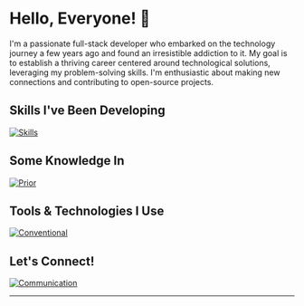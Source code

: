 # Hello, Everyone! 🤙

I'm a passionate full-stack developer who embarked on the technology journey a few years ago and found an irresistible addiction to it. My goal is to establish a thriving career centered around technological solutions, leveraging my problem-solving skills. I'm enthusiastic about making new connections and contributing to open-source projects.

## Skills I've Been Developing
[![Skills](https://skillicons.dev/icons?i=html,css,js,ts,angular,react,nextjs,nodejs,nestjs,postgres,sequelize,tailwind&perline=6)](https://skillicons.dev)

## Some Knowledge In
[![Prior](https://skillicons.dev/icons?i=py,mongodb,mysql,svelte,jest,bootstrap,figma,firebase,heroco&perline=3)](https://skillicons.dev)

## Tools & Technologies I Use
[![Conventional](https://skillicons.dev/icons?i=linux,vscode,git,docker,postman,vercel)](https://skillicons.dev)

## Let's Connect!
[![Communication](https://skillicons.dev/icons?i=linkedin,discord,gmail,twitter)](https://skillicons.dev)

---
